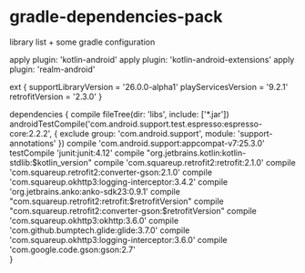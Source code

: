 # gradle-dependencies-pack
library list + some gradle configuration 


apply plugin: 'kotlin-android'
apply plugin: 'kotlin-android-extensions'
apply plugin: 'realm-android'


ext {
    supportLibraryVersion = '26.0.0-alpha1'
    playServicesVersion = '9.2.1'
    retrofitVersion = '2.3.0'
}

dependencies {
    compile fileTree(dir: 'libs', include: ['*.jar'])
    androidTestCompile('com.android.support.test.espresso:espresso-core:2.2.2', {
        exclude group: 'com.android.support', module: 'support-annotations'
    })
    compile 'com.android.support:appcompat-v7:25.3.0'
    testCompile 'junit:junit:4.12'
    compile "org.jetbrains.kotlin:kotlin-stdlib:$kotlin_version"
    compile 'com.squareup.retrofit2:retrofit:2.1.0'
    compile 'com.squareup.retrofit2:converter-gson:2.1.0'
    compile 'com.squareup.okhttp3:logging-interceptor:3.4.2'
    compile 'org.jetbrains.anko:anko-sdk23:0.9.1'
    compile "com.squareup.retrofit2:retrofit:$retrofitVersion"
    compile "com.squareup.retrofit2:converter-gson:$retrofitVersion"
    compile 'com.squareup.okhttp3:okhttp:3.6.0'
    compile 'com.github.bumptech.glide:glide:3.7.0'
    compile 'com.squareup.okhttp3:logging-interceptor:3.6.0'
    compile 'com.google.code.gson:gson:2.7'   
}
